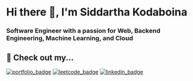 <h1 align="left">Hi there 👋, I'm Siddartha Kodaboina</h1>
<h3 align="left">Software Engineer with a passion for Web, Backend Engineering, Machine Learning, and Cloud</h3>

## 👀 Check out my...

[![portfolio_badge]](https://kodaboina.com/)
[![leetcode_badge]](https://leetcode.com/u/saksid/)
[![linkedin_badge]](https://www.linkedin.com/in/siddartha-kodaboina/)

<!-- Badges -->
[portfolio_badge]: https://img.shields.io/badge/Portfolio%20Website-%230077B5.svg?style=flat-square&logo=buffer&logoColor=white
[linkedin_badge]: https://img.shields.io/badge/LinkedIn-%230077B5.svg?style=flat-square&logo=linkedin&logoColor=white
[leetcode_badge]: https://img.shields.io/badge/LeetCode-FFA116?style=flat-square&logo=LeetCode&logoColor=white
